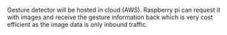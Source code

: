 Gesture detector will be hosted in cloud (AWS). Raspberry pi can request it with images and receive the gesture information back which is very cost efficient as the image data is only inbound traffic.
